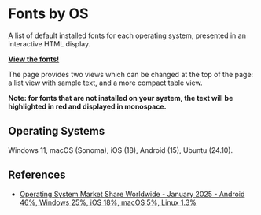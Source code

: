 # Fonts by OS

A list of default installed fonts for each operating system, presented in an interactive HTML display.

**[View the fonts!](https://rawcdn.githack.com/dcog989/Default-fonts-per-OS/82066fbac0aba7c0991e21f8ba11555e032c8675/index.html)**

The page provides two views which can be changed at the top of the page: a list view with sample text, and a more compact table view.

**Note: for fonts that are not installed on your system, the text will be highlighted in red and displayed in monospace.**

## Operating Systems

Windows 11, macOS (Sonoma), iOS (18), Android (15), Ubuntu (24.10).

## References

- [Operating System Market Share Worldwide - January 2025 - Android 46%, Windows 25%, iOS 18%, macOS 5%, Linux 1.3%](https://gs.statcounter.com/os-market-share/all/)
